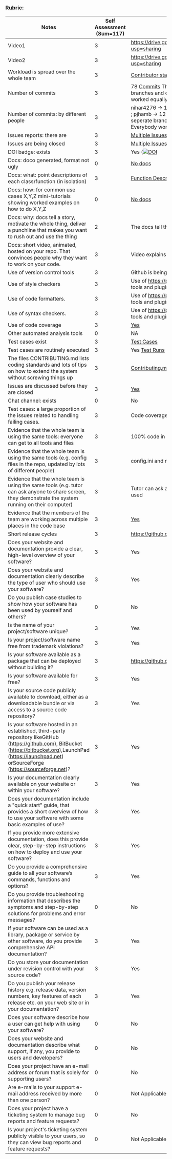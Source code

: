 ### Rubric:

|Notes|Self Assessment (Sum=117)|Evidence|
|-----|------------------------|---------|
|Video1|3|https://drive.google.com/file/d/1caBg-SIsCb4IteFN6MNi4vMj-CsXEbxm/view?usp=sharing  | 
|Video2|3|https://drive.google.com/file/d/19FLLMe2vpOZ24RBWxDzDuHSsgT24DsWF/view?usp=sharing  | 
|Workload is spread over the whole team | 3 |[Contributor stats](https://github.com/smanishs175/WalletBuddy/graphs/contributors) |
|Number of commits|3| 78 [Commits](https://github.com/smanishs175/WalletBuddy/graphs/commit-activity) The numbers might seem different it cause everyone created seperate branches and committed and after merging the numbers are different. Everybody worked equally. |
|Number of commits: by different people|3| nihar4276 -> 15 ; sakshampandey27 -> 17 ; smanishs175 -> 20 ; shrutiv123 -> 14 ; pjhamb -> 12 . The numbers might seem different it cause everyone created seperate branches and committed and after merging the numbers are different. Everybody worked equally.|
|Issues reports: there are| 3 | [Multiple Issues](https://github.com/smanishs175/WalletBuddy/issues?q=is%3Aissue+is%3Aclosed)
|Issues are being closed| 3|[Multiple Issues Closed](https://github.com/smanishs175/WalletBuddy/issues?q=is%3Aissue+is%3Aclosed) |
|DOI badge: exists|3| Yes ([![DOI](https://zenodo.org/badge/541313017.svg)](https://zenodo.org/badge/latestdoi/541313017) |
|Docs: doco generated, format not ugly |0| [No docs](https://github.com/smanishs175/WalletBuddy) |
|Docs: what: point descriptions of each class/function (in isolation) |3| [Function Description](https://github.com/smanishs175/WalletBuddy/blob/main/docs/functionDescription.md)  |
|Docs: how: for common use cases X,Y,Z mini-tutorials showing worked examples on how to do X,Y,Z|0|  [No docs](https://github.com/smanishs175/WalletBuddy) 
|Docs: why: docs tell a story, motivate the whole thing, deliver a punchline that makes you want to rush out and use the thing| 2 | The docs tell the workings and installation guide|
|Docs: short video, animated, hosted on your repo. That convinces people why they want to work on your code.|3 |  Video explains the workings and keeps scope of expansion|
|Use of version control tools| 3|Github is being used for version control |
|Use of style checkers | 3| Use of https://peps.python.org/pep-0008/ along with VsCode/PyCharm internal tools and plugins
|Use of code formatters. | 3|  Use of https://peps.python.org/pep-0008/ along with VsCode/PyCharm internal tools and plugins
|Use of syntax checkers. | 3|  Use of https://peps.python.org/pep-0008/ along with VsCode/PyCharm internal tools and plugins
|Use of code coverage | 3|[Yes](https://app.codecov.io/github/smanishs175/WalletBuddy) |
|Other automated analysis tools| 0|  NA
|Test cases exist| 3 |[Test Cases](https://github.com/smanishs175/WalletBuddy/tree/main/Test)
|Test cases are routinely executed| 3|Yes [Test Runs](https://github.com/smanishs175/WalletBuddy/actions/runs/3212991558)|
|The files CONTRIBUTING.md lists coding standards and lots of tips on how to extend the system without screwing things up|3| [Contributing.md](https://github.com/smanishs175/WalletBuddy/blob/main/CONTRIBUTING.md) |
|Issues are discussed before they are closed|3 | [Yes](https://github.com/smanishs175/WalletBuddy/issues?q=is%3Aissue+is%3Aclosed)
|Chat channel: exists|0| No |
|Test cases: a large proportion of the issues related to handling failing cases.|3| Code coverage is over 75% |
|Evidence that the whole team is using the same tools: everyone can get to all tools and files| 3 |100% code in python|
|Evidence that the whole team is using the same tools (e.g. config files in the repo, updated by lots of different people)| 3 |config.ini and requirements.txt is used by all |
|Evidence that the whole team is using the same tools (e.g. tutor can ask anyone to share screen, they demonstrate the system running on their computer)| 3 |Tutor can ask and all people of team can share and show the development tools used|
|Evidence that the members of the team are working across multiple places in the code base| 3 |[Yes](https://github.com/smanishs175/WalletBuddy/commits/main) |
|Short release cycles |3| https://github.com/smanishs175/WalletBuddy/releases  |
|Does your website and documentation provide a clear, high-level overview of your software? |3| Yes  |
|Does your website and documentation clearly describe the type of user who should use your software?|3| Yes |
|Do you publish case studies to show how your software has been used by yourself and others? |0| No  |
|Is the name of your project/software unique?|3| Yes  |
|Is your project/software name free from trademark violations?|3| Yes  |
|Is your software available as a package that can be deployed without building it? |3| https://github.com/smanishs175/WalletBuddy/releases  |
| Is your software available for free?|3| Yes  |
| Is your source code publicly available to download, either as a downloadable bundle or via access to a source code repository?|3| Yes  |
|Is your software hosted in an established, third-party repository likeGitHub (https://github.com), BitBucket (https://bitbucket.org),LaunchPad (https://launchpad.net) orSourceForge (https://sourceforge.net)?|3| Yes  |
|Is your documentation clearly available on your website or within your software? |3| Yes |
|Does your documentation include a "quick start" guide, that provides a short overview of how to use your software with some basic examples of use? |3|Yes  |
|If you provide more extensive documentation, does this provide clear, step-by-step instructions on how to deploy and use your software?|3| Yes  |
|Do you provide a comprehensive guide to all your software’s commands, functions and options?|3| Yes  |
|Do you provide troubleshooting information that describes the symptoms and step-by-step solutions for problems and error messages? |0| No  |
|If your software can be used as a library, package or service by other software, do you provide comprehensive API documentation?|3| Yes |
|Do you store your documentation under revision control with your source code? |3| Yes |
|Do you publish your release history e.g. release data, version numbers, key features of each release etc. on your web site or in your documentation? |3| Yes |
|Does your software describe how a user can get help with using your software?|0| No |
|Does your website and documentation describe what support, if any, you provide to users and developers? |0| No  |
| Does your project have an e-mail address or forum that is solely for supporting users? |0| No |
|Are e-mails to your support e-mail address received by more than one person? |0| Not Applicable |
|Does your project have a ticketing system to manage bug reports and feature requests? |0| No   |
|Is your project's ticketing system publicly visible to your users, so they can view bug reports and feature requests? |0| Not Applicable |







